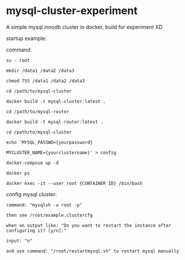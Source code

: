 # mysql-cluster-experiment
A simple mysql innodb cluster in docker, build for experiment XD

startup example:

command:

    su - root

    mkdir /data1 /data2 /data3

    chmod 755 /data1 /data2 /data3

    cd /path/to/mysql-cluster
    
    docker build -t mysql-cluster:latest .
    
    cd /path/to/mysql-router
    
    docker build -t mysql-router:latest .
    
    cd /path/to/mysql-cluster
    
    echo 'MYSQL_PASSWD={yourpassword}
    
    MYCLUSTER_NAME={yourclustername}' > config
  
    docker-compose up -d
    
    docker ps
  
    docker exec -it --user root {CONTAINER ID} /bin/bash

config mysql cluster:

    command: "mysqlsh -u root -p" 
    
    then see /root/example.clustercfg
    
    when an output like: "Do you want to restart the instance after configuring it? [y/n]:"
    
    input: "n"
    
    and use command: "/root/restartmysql.sh" to restart mysql manually
